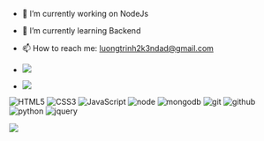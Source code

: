 
- 🔭 I’m currently working on NodeJs
- 🌱 I’m currently learning Backend
- 📫 How to reach me: luongtrinh2k3ndad@gmail.com

- <a href="https://www.instagram.com/1337dakl/"><img src="https://img.shields.io/badge/instagram%20@teen_developer-DD2476?style=for-the-badge&logo=instagram&logoColor=white"/></a>
- <a href="https://www.facebook.com/1337.DaKL.03"><img src="https://img.shields.io/badge/facebook%20@saviomartin.1694-344E86?style=for-the-badge&logo=facebook&logoColor=white"/></a>



![HTML5](https://img.shields.io/badge/html%205-grey?style=for-the-badge&logo=html5&logoColor=white&labelColor=8E2DE2)
![CSS3](https://img.shields.io/badge/css%203-grey?style=for-the-badge&logo=css3&logoColor=white&labelColor=8E2DE2)
![JavaScript](https://img.shields.io/badge/-JavaScript-grey?style=for-the-badge&logo=javascript&logoColor=white&labelColor=8E2DE2)
![node](https://img.shields.io/badge/-node-grey?style=for-the-badge&logo=node.js&logoColor=white&labelColor=8E2DE2)
![mongodb](https://img.shields.io/badge/-mongodb-grey?style=for-the-badge&logo=mongodb&logoColor=white&labelColor=8E2DE2)
![git](https://img.shields.io/badge/-git-grey?style=for-the-badge&logo=git&logoColor=white&labelColor=8E2DE2)
![github](https://img.shields.io/badge/-github-grey?style=for-the-badge&logo=github&logoColor=white&labelColor=8E2DE2)
![python](https://img.shields.io/badge/-python-grey?style=for-the-badge&logo=python&logoColor=white&labelColor=8E2DE2)
![jquery](https://img.shields.io/badge/-jquery-grey?style=for-the-badge&logo=jquery&logoColor=white&labelColor=8E2DE2)




<img src="https://github.com/saviomartin/saviomartin/blob/master/assets/repo.png?raw=true">

